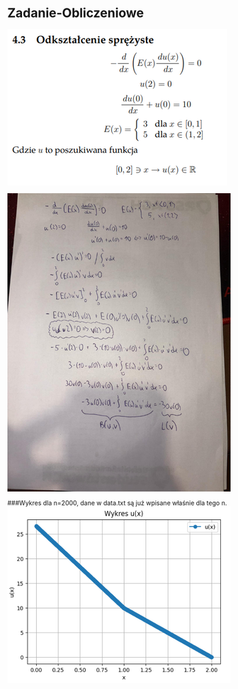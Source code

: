 # Zadanie-Obliczeniowe

![Treść zadania](tresc%20zadania.png "Treść zadania")

![Obliczenia](obliczenia.jpeg "Obliczenia")

###Wykres dla n=2000, dane w data.txt są już wpisane właśnie dla tego n.
![Wykres](wykres.png "Wykres")
